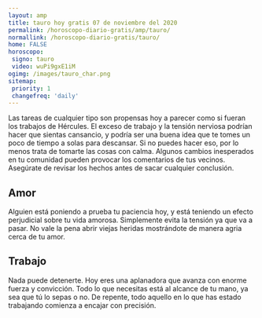 ```yaml
---
layout: amp
title: tauro hoy gratis 07 de noviembre del 2020 
permalink: /horoscopo-diario-gratis/amp/tauro/
normallink: /horoscopo-diario-gratis/tauro/
home: FALSE
horoscopo:
 signo: tauro
 video: wuPi9gxE1iM
ogimg: /images/tauro_char.png
sitemap:
 priority: 1
 changefreq: 'daily'
---
```



Las tareas de cualquier tipo son propensas hoy a parecer como si fueran los trabajos de Hércules. El exceso de trabajo y la tensión nerviosa podrían hacer que sientas cansancio, y podría ser una buena idea que te tomes un poco de tiempo a solas para descansar. Si no puedes hacer eso, por lo menos trata de tomarte las cosas con calma. Algunos cambios inesperados en tu comunidad pueden provocar los comentarios de tus vecinos. Asegúrate de revisar los hechos antes de sacar cualquier conclusión.

## Amor

Alguien está poniendo a prueba tu paciencia hoy, y está teniendo un efecto perjudicial sobre tu vida amorosa. Simplemente evita la tensión ya que va a pasar. No vale la pena abrir viejas heridas mostrándote de manera agria cerca de tu amor.

## Trabajo

Nada puede detenerte. Hoy eres una aplanadora que avanza con enorme fuerza y convicción. Todo lo que necesitas está al alcance de tu mano, ya sea que tú lo sepas o no. De repente, todo aquello en lo que has estado trabajando comienza a encajar con precisión.